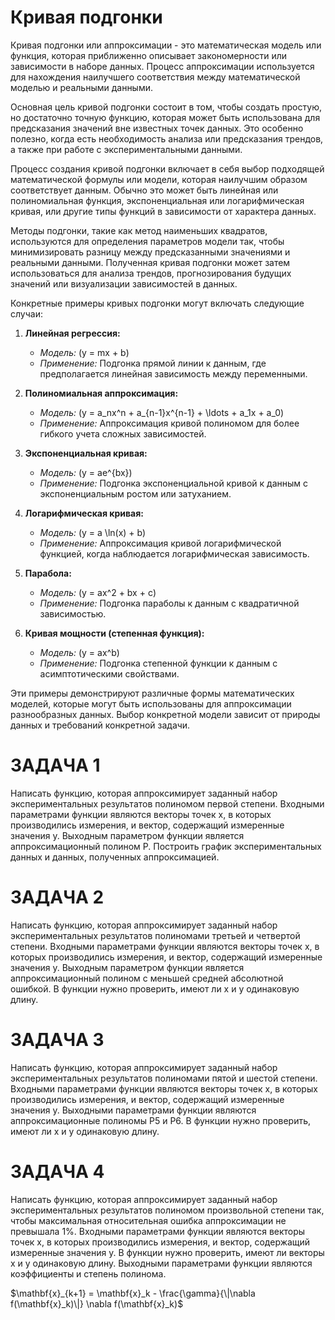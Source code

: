 # Кривая подгонки

Кривая подгонки или аппроксимации - это математическая модель или функция, которая приближенно описывает закономерности или зависимости в наборе данных. Процесс аппроксимации используется для нахождения наилучшего соответствия между математической моделью и реальными данными.  

Основная цель кривой подгонки состоит в том, чтобы создать простую, но достаточно точную функцию, которая может быть использована для предсказания значений вне известных точек данных. Это особенно полезно, когда есть необходимость анализа или предсказания трендов, а также при работе с экспериментальными данными.  

Процесс создания кривой подгонки включает в себя выбор подходящей математической формулы или модели, которая наилучшим образом соответствует данным. Обычно это может быть линейная или полиномиальная функция, экспоненциальная или логарифмическая кривая, или другие типы функций в зависимости от характера данных.  

Методы подгонки, такие как метод наименьших квадратов, используются для определения параметров модели так, чтобы минимизировать разницу между предсказанными значениями и реальными данными. Полученная кривая подгонки может затем использоваться для анализа трендов, прогнозирования будущих значений или визуализации зависимостей в данных.  


Конкретные примеры кривых подгонки могут включать следующие случаи:  

1. **Линейная регрессия:**
   - *Модель:* \(y = mx + b\)  
   - *Применение:* Подгонка прямой линии к данным, где предполагается линейная зависимость между переменными.  
 
2. **Полиномиальная аппроксимация:**
   - *Модель:* \(y = a_nx^n + a_{n-1}x^{n-1} + \ldots + a_1x + a_0\)  
   - *Применение:* Аппроксимация кривой полиномом для более гибкого учета сложных зависимостей.  

3. **Экспоненциальная кривая:** 
   - *Модель:* \(y = ae^{bx}\)  
   - *Применение:* Подгонка экспоненциальной кривой к данным с экспоненциальным ростом или затуханием.  

4. **Логарифмическая кривая:**
   - *Модель:* \(y = a \ln(x) + b\)  
   - *Применение:* Аппроксимация кривой логарифмической функцией, когда наблюдается логарифмическая зависимость.  

5. **Парабола:**
   - *Модель:* \(y = ax^2 + bx + c\)  
   - *Применение:* Подгонка параболы к данным с квадратичной зависимостью.  

6. **Кривая мощности (степенная функция):**
   - *Модель:* \(y = ax^b\)  
   - *Применение:* Подгонка степенной функции к данным с асимптотическими свойствами.  

Эти примеры демонстрируют различные формы математических моделей, которые могут быть использованы для аппроксимации разнообразных данных. Выбор конкретной модели зависит от природы данных и требований конкретной задачи.  


# ЗАДАЧА 1
Написать функцию, которая аппроксимирует заданный набор экспериментальных результатов полиномом первой степени. Входными параметрами функции являются векторы точек x, в которых производились измерения, и вектор, содержащий измеренные значения y. Выходным параметром функции является аппроксимационный полином P. Построить график экспериментальных данных и данных, полученных аппроксимацией.

# ЗАДАЧА 2
Написать функцию, которая аппроксимирует заданный набор экспериментальных результатов полиномами третьей и четвертой степени. Входными параметрами функции являются векторы точек x, в которых производились измерения, и вектор, содержащий измеренные значения y. Выходным параметром функции является аппроксимационный полином с меньшей средней абсолютной ошибкой. В функции нужно проверить, имеют ли x и y одинаковую длину.

# ЗАДАЧА 3
Написать функцию, которая аппроксимирует заданный набор экспериментальных результатов полиномами пятой и шестой степени. Входными параметрами функции являются векторы точек x, в которых производились измерения, и вектор, содержащий измеренные значения y. Выходными параметрами функции являются аппроксимационные полиномы P5 и P6. В функции нужно проверить, имеют ли x и y одинаковую длину.

# ЗАДАЧА 4
Написать функцию, которая аппроксимирует заданный набор экспериментальных результатов полиномом произвольной степени так, чтобы максимальная относительная ошибка аппроксимации не превышала 1%. Входными параметрами функции являются векторы точек x, в которых производились измерения, и вектор, содержащий измеренные значения y. В функции нужно проверить, имеют ли векторы x и y одинаковую длину. Выходными параметрами функции являются коэффициенты и степень полинома.

$\mathbf{x}_{k+1} = \mathbf{x}_k - \frac{\gamma}{\|\nabla f(\mathbf{x}_k)\|} \nabla f(\mathbf{x}_k)$